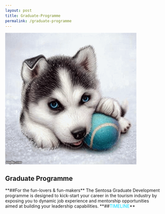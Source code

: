 ```yaml
---
layout: post
title: Graduate-Programme
permalink: /graduate-programme
---
```

<div class="row">
<div col-is-12>
      <figure style="margin: 0;position: relative;">
			<img src="images/careers/testimagev1.gif" alt="Develop With Us"/>
			</figure>
      <h2><b>Graduate Programme</b></h2>
        **##For the fun-lovers & fun-makers**
          The Sentosa Graduate Development programme is designed to kick-start your career in the tourism industry by exposing you to dynamic job experience and mentorship opportunities aimed at building your leadership capabilities.
              **##<span style="color: #00DBFF">TIMELINE</span>**
</div>
</div>
